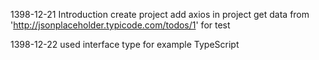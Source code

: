 
1398-12-21
    Introduction
    create project 
    add axios in project
    get data from 'http://jsonplaceholder.typicode.com/todos/1' for test

1398-12-22
    used interface type for example TypeScript
    